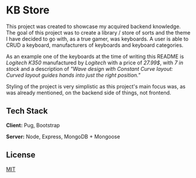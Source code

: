 # KB Store

This project was created to showcase my acquired backend knowledge. The goal of this project was to create a library / store of sorts and the theme I have decided to go with, as a true gamer, was keyboards. A user is able to CRUD a keyboard, manufacturers of keyboards and keyboard categories.

As an example one of the keyboards at the time of writing this README is _Logitech K350_ manufactured by _Logitech_ with a price of _27.99$_, with _7 in stock_ and a description of _"Wave design with Constant Curve layout: Curved layout guides hands into just the right position."_

Styling of the project is very simplistic as this project's main focus was, as was already mentioned, on the backend side of things, not frontend. 


## Tech Stack

**Client:** Pug, Bootstrap

**Server:** Node, Express, MongoDB + Mongoose


## License

[MIT](https://choosealicense.com/licenses/mit/)
